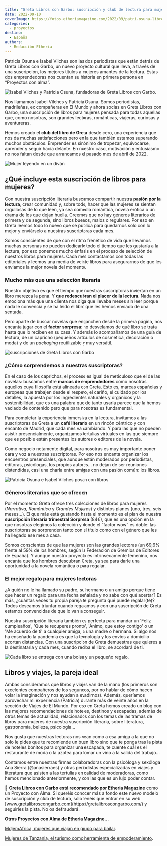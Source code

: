 ```yaml
---
title: "Greta Libros con Garbo: suscripción y club de lectura para mujeres"
date: 2022-09-10
coverImage: https://fotos.etheriamagazine.com/2022/09/patri-osuna-libros-mujeres.jpg
categories: 
  - proyectos
destino: 
  - España
authors: 
  - Redacción Etheria
---
```


Patricia Osuna e Isabel Vilches son las dos periodistas que están detrás de Greta Libros 
con Garbo, un nuevo proyecto cultural que lleva, a través de una suscripción, los 
mejores títulos a mujeres amantes de la lectura. Estas dos emprendedoras nos cuentan su 
historia en primera persona en “Proyectos con alma”. 

![Isabel Vilches y Patricia Osuna, fundadoras de Greta Libros con Garbo.](https://fotos.etheriamagazine.com/2022/09/patricia-osuna-isabel-vilches.jpg "Isabel Vilches y Patricia Osuna, fundadoras de Greta Libros con Garbo.")

Nos llamamos Isabel Vilches y Patricia Osuna. Somos periodistas, madrileñas, ex 
compañeras en El Mundo y ahora socias en Greta Libros con Garbo, una suscripción de 
libros para mujeres pensada para todas aquellas que, como nosotras, son grandes 
lectoras, románticas, viajeras, curiosas y aventureras. 

Hemos creado el **club del libro de Greta** desde cero, una experiencia que nos da 
muchas satisfacciones pero en la que también estamos superando muchos obstáculos. 
Emprender es sinónimo de tropezar, equivocarse, aprender y seguir hacia delante. En 
nuestro caso, motivación y entusiasmo no nos faltan desde que arrancamos el pasado mes 
de abril de 2022. 

![Mujer leyendo en un diván](https://fotos.etheriamagazine.com/2022/09/libros-mujeres.jpg "Una suscripción enfocada a mujeres lectoras.")

## ¿Qué incluye esta suscripción de libros para mujeres?

Con nuestra suscripción literaria buscamos compartir nuestra **pasión por la lectura**, 
crear comunidad y, sobre todo, hacer que las mujeres se sientan orgullosas de lo que 
leen, ya sea comedia romántica, novela erótica o un drama de los que dejan huella. 
Creemos que no hay géneros literarios de primera y de segunda, sino libros buenos, malos 
o regulares. Por eso en Greta leemos todo lo nuevo que se publica para quedarnos solo 
con lo mejor y enviárselo a nuestras suscriptoras cada mes. 

Somos conscientes de que con el ritmo frenético de vida que llevamos muchas personas no 
pueden dedicarle todo el tiempo que les gustaría a la lectura, por eso ponemos mucho 
énfasis en el proceso de selección de nuestros libros para mujeres. Cada mes contactamos 
con todas las editoriales y leemos una media de veinte libros para asegurarnos de que 
les enviamos la mejor novela del momento. 

### Mucho más que una selección literaria

Nuestro objetivo es que el tiempo que nuestras suscriptoras inviertan en un libro 
merezca la pena. Y **que redescubran el placer de la lectura**. Nada nos emociona más 
que una clienta nos diga que llevaba meses sin leer porque nada le convencía y se ha 
leído el libro que les hemos enviado de una sentada. 

Pero aparte de buscar novelas que enganchen desde la primera página, nos encanta jugar 
con el **factor sorpresa**: no desvelamos de qué libro se trata hasta que lo reciben en 
su casa. Y además lo acompañamos de una guía de lectura, de un capricho (pequeños 
artículos de cosmética, decoración o moda) y de un _packaging_ reutilizable y muy 
versátil. 

![suscripciones de Greta Libros con Garbo](https://fotos.etheriamagazine.com/2022/09/suscripcion-libros-regalo.jpg "Existen 3 suscripciones enfocadas a distintos géneros literarios.")

### ¿Cómo sorprendemos a nuestras suscriptoras?

En el caso de los caprichos, el proceso es igual de meticuloso que el de las novelas: 
buscamos entre **marcas de emprendedores** como nosotras aquellos cuya filosofía está 
alineada con Greta. Esto es, marcas españolas y europeas que trabajen desde el respeto, 
el cariño, el cuidado por los detalles, la apuesta por los ingredientes naturales y 
orgánicos y la sostenibilidad, que es una palabra que de tanto usarla parece que la 
hemos vaciado de contenido pero que para nosotras es fundamental. 

Para completar la experiencia inmersiva en la lectura, invitamos a las suscriptoras de 
Greta a un **café literario** en un rincón céntrico y con encanto de Madrid, que cada 
mes va cambiando. Y para las que no pueden asistir presencialmente, organizamos 
tertulias virtuales en las que siempre que es posible están presentes los autores o 
editores de la novela. 

Como negocio netamente digital, para nosotras es muy importante poner cara y voz a 
nuestras suscriptoras. Por eso nos encanta organizar los encuentros presenciales, que 
aunque están moderados por periodistas, editoras, psicólogas, los propios autores… no 
dejan de ser reuniones distendidas, casi una charla entre amigas con una pasión común: 
los libros. 

![Patricia Osuna e Isabel Vilches posan con libros](https://fotos.etheriamagazine.com/2022/09/patri-osuna-libros-mujeres.jpg "Suscripción y club de lectura, un nuevo emprendimiento cultural.")

### Géneros literarios que se ofrecen

Por el momento Greta ofrece tres colecciones de libros para mujeres (_Narrativa_, 
_Romántica_ y _Grandes Mujeres_) y distintos planes (uno, tres, seis meses…). El que más 
está gustando hasta el momento es el plan de nuestra **suscripción literaria trimestral 
Sorpresa** (84€), que es una opción en la que nosotras elegimos la colección y donde el 
“factor wow” es doble: las suscriptoras se sorprenden tanto con el título como con el 
género que les ha llegado ese mes a casa. 

Somos conscientes de que las mujeres son las grandes lectoras (un 69,6% frente al 59% de 
los hombres, según la Federación de Gremios de Editores de España). Y aunque nuestro 
proyecto es intrínsecamente femenino, nos encanta que los hombres descubran Greta, ya 
sea para darle una oportunidad a la novela romántica o para regalar. 

### El mejor regalo para mujeres lectoras

¿A quién no le ha llamado su padre, su hermano o un amigo porque tiene que hacer un 
regalo para una fecha señalada y no sabe con qué acertar? Es más, ¿cuántas veces tu 
propia pareja te pregunta qué puede regalar(te)? Todos deseamos triunfar cuando 
regalamos y con una suscripción de Greta estamos convencidas de que lo van a conseguir. 

Nuestra suscripción literaria también es perfecta para mandar un 'Feliz cumpleaños', 
'Que te recuperes pronto', 'Ánimo, que estoy contigo' o un 'Me acuerdo de ti' a 
cualquier amiga, a una madre o hermana. Si algo nos ha enseñado la pandemia es que la 
tecnología y los envíos a domicilio acortan distancias. Con una suscripción de Greta 
demuestras que quieres a la destinataria y cada mes, cuando reciba el libro, se acordará 
de ti. 

![Cada libro se entrega con una bolsa y un pequeño regalo.](https://fotos.etheriamagazine.com/2022/09/greta-libros-garbo.jpg "Cada libro se entrega con una bolsa, una guía de lectura y un pequeño regalo.")

## Libros y viajes, la pareja ideal

Ambas consideramos que libros y viajes van de la mano (los primeros son excelentes 
compañeros de los segundos, por no hablar de cómo hacen volar la imaginación y nos 
ayudan a evadirnos). Además, queríamos aprovechar mi experiencia (Patricia) durante más 
de veinte años en la sección de Viajes de El Mundo. Por eso en Greta hemos creado un 
blog con las mejores recomendaciones de hoteles, destinos y escapadas, además de otros 
temas de actualidad, relacionados con los temas de las tramas de libros para mujeres de 
nuestra suscripción literaria, sobre literatura, gastronomía, belleza, psicología… 

Nos gusta que nuestras lectoras nos vean como a esa amiga a la que no solo le pides que 
te recomiende un buen libro sino que te ponga tras la pista de hoteles bonitos para 
organizar una escapada, te cuente cuál es el restaurante de moda o la azotea para tomar 
un vino a la salida del trabajo… 

Contamos entre nuestras firmas colaboradoras con la psicóloga y sexóloga Ana Sierra 
(@anasierraes) y otras periodistas especializadas en viajes y literatura que asisten a 
las tertulias en calidad de moderadoras, como hemos mencionado anteriormente, y con las 
que es un lujo poder contar. 

📌 **Greta Libros con Garbo está recomendado por Etheria Magazine** como un Proyecto con 
Alma. Si queréis conocer más a fondo este nuevo modelo de suscripción y club de lectura, 
sólo tenéis que entrar en su web [www.gretalibroscongarbo.com](https://gretalibroscongarbo.com/) 
y seguirles la pista. No os defraudará. 

**Otros Proyectos con Alma de Etheria Magazine...** 

[MdjemAfrica, mujeres que viajan en grupo para 
bailar](https://etheriamagazine.com/2022/05/25/mdjemafrica-viajes-mujeres-baile/). 

[Mujeres de Tanzania, el turismo como herramienta de 
empoderamiento](https://etheriamagazine.com/2022/03/07/empoderar-con-el-turismo-mujeres-de-tanzania/).
